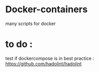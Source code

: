 # Docker-containers
many scripts for docker 


# to do : 

test if dockercompose is in best practice : https://github.com/hadolint/hadolint
